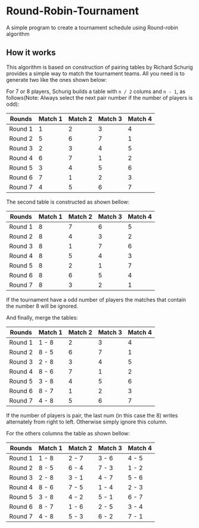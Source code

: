 # Round-Robin-Tournament
A simple program to create a tournament schedule using Round-robin algorithm

## How it works

This algorithm is based on construction of pairing tables by Richard Schurig provides a simple way to match the tournament teams. All you need is to generate two like the ones shown below:

For 7 or 8 players, Schurig builds a table with `n / 2` colums and `n - 1`, as follows(Note: Always select the next pair number if the number of players is odd):

|  Rounds   | Match 1 | Match 2 | Match 3 | Match 4 |
| --------- | ------- | ------- | ------- | ------- |
|  Round 1  |    1    |    2    |    3    |    4    |
|  Round 2  |    5    |    6    |    7    |    1    |
|  Round 3  |    2    |    3    |    4    |    5    |
|  Round 4  |    6    |    7    |    1    |    2    |
|  Round 5  |    3    |    4    |    5    |    6    |
|  Round 6  |    7    |    1    |    2    |    3    |
|  Round 7  |    4    |    5    |    6    |    7    |

The second table is constructed as shown bellow:

|  Rounds   | Match 1 | Match 2 | Match 3 | Match 4 |
| --------- | ------- | ------- | ------- | ------- |
|  Round 1  |    8    |    7    |    6    |    5    |
|  Round 2  |    8    |    4    |    3    |    2    |
|  Round 3  |    8    |    1    |    7    |    6    |
|  Round 4  |    8    |    5    |    4    |    3    |
|  Round 5  |    8    |    2    |    1    |    7    |
|  Round 6  |    8    |    6    |    5    |    4    |
|  Round 7  |    8    |    3    |    2    |    1    |

If the tournament have a odd number of players the matches that contain the number 8 will be ignored.

And finally, merge the tables:

|  Rounds   | Match 1 | Match 2 | Match 3 | Match 4 |
| --------- | ------- | ------- | ------- | ------- |
|  Round 1  |  1 - 8  |    2    |    3    |    4    |
|  Round 2  |  8 - 5  |    6    |    7    |    1    |
|  Round 3  |  2 - 8  |    3    |    4    |    5    |
|  Round 4  |  8 - 6  |    7    |    1    |    2    |
|  Round 5  |  3 - 8  |    4    |    5    |    6    |
|  Round 6  |  8 - 7  |    1    |    2    |    3    |
|  Round 7  |  4 - 8  |    5    |    6    |    7    |

If the number of players is pair, the last num (in this case the 8) writes alternately from right to left. Otherwise simply ignore this column.

For the others columns the table as shown bellow:

|  Rounds   | Match 1 | Match 2 | Match 3 | Match 4 |
| --------- | ------- | ------- | ------- | ------- |
|  Round 1  |  1 - 8  |  2 - 7  |  3 - 6  |  4 - 5  |
|  Round 2  |  8 - 5  |  6 - 4  |  7 - 3  |  1 - 2  |
|  Round 3  |  2 - 8  |  3 - 1  |  4 - 7  |  5 - 6  |
|  Round 4  |  8 - 6  |  7 - 5  |  1 - 4  |  2 - 3  |
|  Round 5  |  3 - 8  |  4 - 2  |  5 - 1  |  6 - 7  |
|  Round 6  |  8 - 7  |  1 - 6  |  2 - 5  |  3 - 4  |
|  Round 7  |  4 - 8  |  5 - 3  |  6 - 2  |  7 - 1  |



